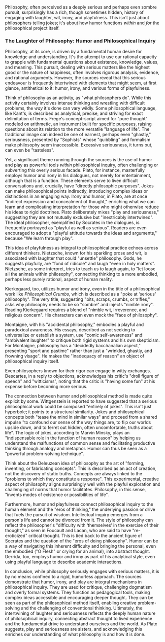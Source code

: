 Philosophy, often perceived as a deeply serious and perhaps even sombre pursuit, surprisingly has a rich, though sometimes hidden, history of engaging with laughter, wit, irony, and playfulness. This isn't just about philosophers telling jokes; it's about how humor functions _within_ and _for_ the philosophical project itself.

### The Laughter of Philosophy: Humor and Philosophical Inquiry

Philosophy, at its core, is driven by a fundamental human desire for knowledge and understanding. It's the attempt to use our rational capacity to grapple with fundamental questions about existence, knowledge, values, and meaning. This pursuit, dealing with serious matters like the highest good or the nature of happiness, often involves rigorous analysis, evidence, and rational arguments. However, the sources reveal that this serious endeavour is frequently intertwined with elements that might seem, at first glance, antithetical to it: humor, irony, and various forms of playfulness.

Think of philosophy as an activity, as "what philosophers do". While this activity certainly involves intense thinking and wrestling with difficult problems, the _way_ it's done can vary wildly. Some philosophical language, like Kant's, is described as analytical, precise, and striving for exact delimitation of terms. Frege's concept-script aimed for "pure thought" modeled on arithmetic, an instrument built for specific purposes, raising questions about its relation to the more versatile "language of life". The traditional image can indeed be one of earnest, perhaps even "ghastly," seriousness, presented by "Sophists" whose "quibbling" and formalism make philosophy seem inaccessible. Excessive seriousness, it turns out, can even be "tasteless".

Yet, a significant theme running through the sources is the use of humor and play as powerful tools _within_ philosophical inquiry, often challenging or subverting this overly serious facade. Plato, for instance, masterfully employs humor and irony in his dialogues, not merely for entertainment, although that is a function. These elements serve to liven difficult conversations and, crucially, have "directly philosophic purposes". Jokes can make philosophical points indirectly, introducing complex ideas or distinctions in an engaging way. Irony and humor, in Plato, are at once "indirect expression and concealment of thought," enriching what we can learn and complicating interpretation for those who might otherwise reduce his ideas to rigid doctrines. Plato deliberately mixes "play and seriousness," suggesting they are not mutually exclusive but "inextricably intertwined". The ideal philosopher, exemplified by Socrates in the dialogues, is frequently portrayed as "playful as well as serious". Readers are even encouraged to adopt a "playful attitude towards the ideas and arguments," because "We learn through play".

This idea of playfulness as integral to philosophical practice echoes across different thinkers. Nietzsche, known for his sparkling prose and wit, is associated with laughter that could "unsettle" philosophy. Gods, he suggests playfully, are "fond of ridicule" and laugh "even in holy matters". Nietzsche, as some interpret, tries to teach us to laugh again, to "let loose all the animals within philosophy", connecting thinking to a more embodied, perhaps less purely rational, aspect of human reality.

Kierkegaard, too, utilizes humor and irony, even in the title of a philosophical work like _Philosophical Crumbs_, which is described as a "poke at ‘serious’ philosophy". The very title, suggesting "bits, scraps, crumbs, or trifles," asks why philosophy needs to be so "sombre" and injects "nimble irony". Reading Kierkegaard requires a blend of "nimble wit, irreverence, and religious concern". His characters can even mock the "face of philosophy".

Montaigne, with his "accidental philosophy," embodies a playful and paradoxical awareness. His essays, described as not seeking to universalize or establish a system, use "comic self-awareness" and "ambivalent laughter" to critique both rigid systems and his own skepticism. For Montaigne, philosophy has a "decidedly bacchanalian aspect," presenting "sport and pastime" rather than just a "wrinkled, ghastly, and frowning visage". He makes the "inadequacy of reason" an object of philosophical inquiry itself.

Even philosophers known for their rigor can engage in witty exchanges. Descartes, in a reply to objections, acknowledges his critic's "droll figure of speech" and "witticisms", noting that the critic is "having some fun" at his expense before becoming more serious.

The connection between humor and philosophical method is made quite explicit by some. Wittgenstein is reported to have suggested that a serious philosophical work could be composed "entirely of jokes". This isn't just hyperbole; it points to a structural similarity. Jokes and philosophical concepts both "tease the mind in similar ways" and proceed from a shared impulse "to confound our sense of the way things are, to flip our worlds upside down, and to ferret out hidden, often uncomfortable, truths about life". The logic of jokes, according to Marvin Minsky, plays an "indispensable role in the function of human reason" by helping us understand the malfunctions of common sense and facilitating productive thinking through analogy and metaphor. Humor can thus be seen as a "powerful problem-solving technique".

Think about the Deleuzean idea of philosophy as the art of "forming, inventing, or fabricating concepts". This is described as an act of creation, not the discovery of static truths. Concepts are always linked to the "problems to which they constitute a response". This experimental, creative aspect of philosophy aligns surprisingly well with the playful exploration and challenging of norms that humor facilitates. Philosophy, in this sense, "invents modes of existence or possibilities of life".

Furthermore, humor and playfulness connect philosophical inquiry to the human element and the "eros of thinking," the underlying passion or drive that fuels the pursuit of wisdom. Intellectual inquiry emerges from a person's life and cannot be divorced from it. The style of philosophy can reflect the philosopher's "difficulty with ‘themselves’ in the exercise of their thought," as seen in Foucault and Lacan, who are said to have "re-eroticized" critical thought. This is tied back to the ancient figure of Socrates and the question of the "eros of doing philosophy". Humor can be a way of navigating this inherent difficulty and bringing the personal, even the embodied ("O Flesh" or crying for an animal), into abstract thought. Derrida, too, employs humor and irony as part of his analytical style, even using playful language to describe academic interactions.

In conclusion, while philosophy seriously engages with serious matters, it is by no means confined to a rigid, humorless approach. The sources demonstrate that humor, irony, and play are integral mechanisms in philosophical inquiry. They are used for critique, challenging dogmatism and overly formal systems. They function as pedagogical tools, making complex ideas accessible and encouraging deeper thought. They can be seen as part of the philosophical method itself, enabling creative problem-solving and the challenging of conventional thinking. Ultimately, the intertwining of laughter and seriousness reflects the deeply human nature of philosophical inquiry, connecting abstract thought to lived experience and the fundamental drive to understand ourselves and the world. As Plato suggests, play and seriousness are sisters, and acknowledging this enriches our understanding of what philosophy is and how it is done.